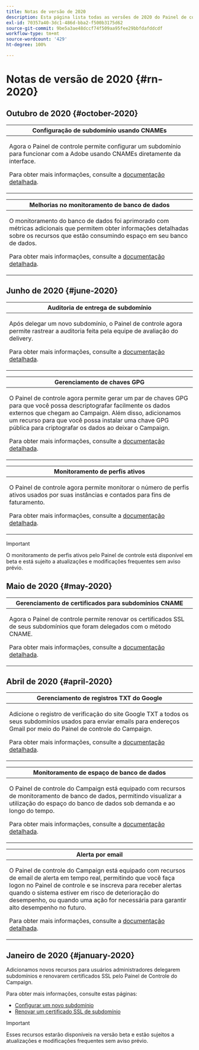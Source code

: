 ```yaml
---
title: Notas de versão de 2020
description: Esta página lista todas as versões de 2020 do Painel de controle.
exl-id: 70357a40-3dc1-486d-bba2-f500b3175d62
source-git-commit: 9be5a3ae48dccf74f509aa95fee29bbfdafddcdf
workflow-type: tm+mt
source-wordcount: '429'
ht-degree: 100%

---
```


# Notas de versão de 2020 {#rn-2020}

## Outubro de 2020 {#october-2020}

<table>
<thead>
<tr>
<th><strong>Configuração de subdomínio usando CNAMEs</strong><br/></th>
</tr>
</thead>
<tbody>
<tr>
<td>
<p>Agora o Painel de controle permite configurar um subdomínio para funcionar com a Adobe usando CNAMEs diretamente da interface.</p><p>Para obter mais informações, consulte a <a href="../subdomains-certificates/using/setting-up-new-subdomain.md">documentação detalhada</a>.</p>
</td>
</tr>
</tbody>
</table>

<table>
<thead>
<tr>
<th><strong>Melhorias no monitoramento de banco de dados</strong><br/></th>
</tr>
</thead>
<tbody>
<tr>
<td>
<p>O monitoramento do banco de dados foi aprimorado com métricas adicionais que permitem obter informações detalhadas sobre os recursos que estão consumindo espaço em seu banco de dados.</p><p>Para obter mais informações, consulte a <a href="../performance-monitoring/using/database-monitoring.md">documentação detalhada</a>.</p>
</td>
</tr>
</tbody>
</table>

## Junho de 2020 {#june-2020}

<table>
<thead>
<tr>
<th><strong>Auditoria de entrega de subdomínio</strong><br/></th>
</tr>
</thead>
<tbody>
<tr>
<td>
<p>Após delegar um novo subdomínio, o Painel de controle agora permite rastrear a auditoria feita pela equipe de avaliação do delivery.</p><p>Para obter mais informações, consulte a <a href="../subdomains-certificates/using/setting-up-new-subdomain.md">documentação detalhada</a>.</p>
</td>
</tr>
</tbody>
</table>

<table>
<thead>
<tr>
<th><strong>Gerenciamento de chaves GPG</strong><br/></th>
</tr>
</thead>
<tbody>
<tr>
<td>
<p>O Painel de controle agora permite gerar um par de chaves GPG para que você possa descriptografar facilmente os dados externos que chegam ao Campaign. Além disso, adicionamos um recurso para que você possa instalar uma chave GPG pública para criptografar os dados ao deixar o Campaign.</p><p>Para obter mais informações, consulte a <a href="../instances-settings/using/gpg-keys-management.md">documentação detalhada</a>.</p>
</td>
</tr>
</tbody>
</table>

<table>
<thead>
<tr>
<th><strong>Monitoramento de perfis ativos</strong><br/></th>
</tr>
</thead>
<tbody>
<tr>
<td>
<p>O Painel de controle agora permite monitorar o número de perfis ativos usados por suas instâncias e contados para fins de faturamento.</p><p>Para obter mais informações, consulte a <a href="../performance-monitoring/using/active-profiles-monitoring.md">documentação detalhada</a>.</p>
</td>
</tr>
</tbody>
</table>

>[!IMPORTANT]
>
>O monitoramento de perfis ativos pelo Painel de controle está disponível em beta e está sujeito a atualizações e modificações frequentes sem aviso prévio.

## Maio de 2020 {#may-2020}

<table>
<thead>
<tr>
<th><strong>Gerenciamento de certificados para subdomínios CNAME</strong><br/></th>
</tr>
</thead>
<tbody>
<tr>
<td>
<p>Agora o Painel de controle permite renovar os certificados SSL de seus subdomínios que foram delegados com o método CNAME.</p><p>Para obter mais informações, consulte a <a href="../subdomains-certificates/using/renewing-subdomain-certificate.md">documentação detalhada</a>.</p>
</td>
</tr>
</tbody>
</table>

## Abril de 2020 {#april-2020}

<table>
<thead>
<tr>
<th><strong>Gerenciamento de registros TXT do Google</strong><br/></th>
</tr>
</thead>
<tbody>
<tr>
<td>
<p>Adicione o registro de verificação do site Google TXT a todos os seus subdomínios usados para enviar emails para endereços Gmail por meio do Painel de controle do Campaign.</p><p>Para obter mais informações, consulte a <a href="../subdomains-certificates/using/managing-txt-records.md">documentação detalhada</a>.</p>
</td>
</tr>
</tbody>
</table>

<table>
<thead>
<tr>
<th><strong>Monitoramento de espaço de banco de dados</strong><br/></th>
</tr>
</thead>
<tbody>
<tr>
<td>
<p>O Painel de controle do Campaign está equipado com recursos de monitoramento de banco de dados, permitindo visualizar a utilização do espaço do banco de dados sob demanda e ao longo do tempo.</p><p>Para obter mais informações, consulte a <a href="../performance-monitoring/using/database-monitoring.md">documentação detalhada</a>.</p>
</td>
</tr>
</tbody>
</table>

<table>
<thead>
<tr>
<th><strong>Alerta por email</strong><br/></th>
</tr>
</thead>
<tbody>
<tr>
<td>
<p>O Painel de controle do Campaign está equipado com recursos de email de alerta em tempo real, permitindo que você faça logon no Painel de controle e se inscreva para receber alertas quando o sistema estiver em risco de deterioração do desempenho, ou quando uma ação for necessária para garantir alto desempenho no futuro.</p><p>Para obter mais informações, consulte a <a href="../performance-monitoring/using/email-alerting.md">documentação detalhada</a>.</p>
</td>
</tr>
</tbody>
</table>

## Janeiro de 2020 {#january-2020}

Adicionamos novos recursos para usuários administradores delegarem subdomínios e renovarem certificados SSL pelo Painel de Controle do Campaign.

Para obter mais informações, consulte estas páginas:
* [Configurar um novo subdomínio](../subdomains-certificates/using/setting-up-new-subdomain.md)
* [Renovar um certificado SSL de subdomínio](../subdomains-certificates/using/renewing-subdomain-certificate.md)

>[!IMPORTANT]
>
>Esses recursos estarão disponíveis na versão beta e estão sujeitos a atualizações e modificações frequentes sem aviso prévio.
